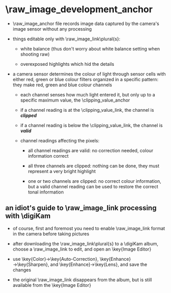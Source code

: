 
# \raw_image_development_anchor

+ \raw_image_anchor file records image data captured by the camera's image sensor without any processing

+ things editable only with \raw_image_link\plural{s}:

	+ white balance (thus don't worry about white balance setting when shooting raw)

	+ overexposed highlights which hid the details

+ a camera sensor determines the colour of light through sensor cells with either red, green or blue colour filters organized in a specific pattern: they make red, green and blue colour channels

	+ each channel senses how much light entered it, but only up to a specific maximum value, the \clipping_value_anchor

	+ if a channel reading is at the \clipping_value_link, the channel is ___clipped___

	+ if a channel reading is below the \clipping_value_link, the channel is ___valid___

	+ channel readings affecting the pixels:

		+ all channel readings are valid: no correction needed, colour information correct

		+ all three channels are clipped: nothing can be done, they must represent a very bright highlight

		+ one or two channels are clipped: no correct colour information, but a valid channel reading can be used to restore the correct tonal information

## an idiot's guide to \raw_image_link processing with \digiKam

+ of course, first and foremost you need to enable \raw_image_link format in the camera before taking pictures

+ after downloading the \raw_image_link\plural{s} to a \digiKam album, choose a \raw_image_link to edit, and open an \key{Image Editor}

+ use \key{Color}→\key{Auto-Correction}, \key{Enhance}→\key{Sharpen}, and \key{Enhance}→\key{Lens}, and save the changes

+ the original \raw_image_link disappears from the album, but is still available from the \key{Image Editor}
